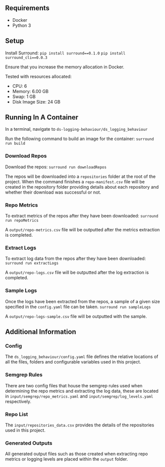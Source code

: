 ## Requirements

- Docker
- Python 3

## Setup
Install Surround:
`pip install surround==0.1.0`
`pip install surround_cli==0.0.3`

Ensure that you increase the memory allocation in Docker.

Tested with resources allocated:
- CPU: 6
- Memory: 6.00 GB
- Swap: 1 GB
- Disk Image Size: 24 GB

## Running In A Container
In a terminal, navigate to `ds-logging-behaviour/ds_logging_behaviour`

Run the following command to build an image for the container:
`surround run build`

### Download Repos
Download the repos:
`surround run downloadRepos`

The repos will be downloaded into a `repositories` folder at the root of the project. 
When the command finishes a `repo-manifest.csv` file will be created in the repository folder providing details about each repository and whether their download was successful or not.

### Repo Metrics
To extract metrics of the repos after they have been downloaded:
`surround run repoMetrics`

A `output/repo-metrics.csv` file will be outputted after the metrics extraction is completed.

### Extract Logs
To extract log data from the repos after they have been downloaded:
`surround run extractLogs`

A `output/repo-logs.csv` file will be outputted after the log extraction is completed.

### Sample Logs
Once the logs have been extracted from the repos, a sample of a given size specified in the `config.yaml` file can be taken.
`surround run sampleLogs`

A `output/repo-logs-sample.csv` file will be outputted with the sample.

## Additional Information
### Config
The `ds_logging_behaviour/config.yaml` file defines the relative locations of all the files, folders and configurable variables used in this project.

### Semgrep Rules
There are two config files that house the semgrep rules used when determining the repo metrics and extracting the log data, these are located in `input/semgrep/repo_metrics.yaml` and `input/semgrep/log_levels.yaml` respectively.

### Repo List
The `input/repositories_data.csv` provides the details of the repositories used in this project.

### Generated Outputs
All generated output files such as those created when extracting repo metrics or logging levels are placed within the `output` folder.
